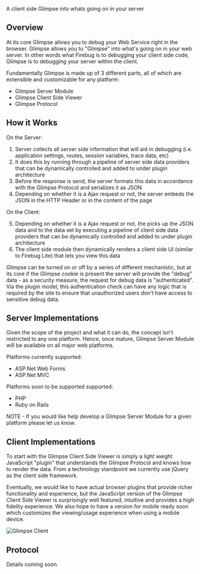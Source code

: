 A client side Glimpse into whats going on in your server 

Overview
--------
At its core Glimpse allows you to debug your Web Service right in the browser. Glimpse allows you to "Glimpse" into what's going on in your web server. In other words what Firebug is to debugging your client side code, Glimpse is to debugging your server within the client.

Fundamentally Glimpse is made up of 3 different parts, all of which are extensible and customizable for any platform:

* Glimpse Server Module 
* Glimpse Client Side Viewer 
* Glimpse Protocol


How it Works
------------
On the Server:

1. Server collects all server side information that will aid in debugging (i.e. application settings, routes, session variables, trace data, etc)
2. It does this by running through a pipeline of server side data providers that can be dynamically controlled and added to under plugin architecture
3. Before the response is send, the server formats this data in accordance with the Glimpse Protocol and serializes it as JSON
4. Depending on whether it is a Ajax request or not, the server embeds the JSON in the HTTP Header or in the content of the page

On the Client:

5. Depending on whether it is a Ajax request or not, the picks up the JSON data and to the data set by executing a pipeline of client side data providers that can be dynamically controlled and added to under plugin architecture
6. The client side module then dynamically renders a client side UI (similar to Firebug Lite) that lets you view this data

Glimpse can be turned on or off by a series of different mechanistic, but at its core if the Glimpse cookie is present the server will provide the "debug" data - as a security measure, the request for debug data is "authenticated". Via the plugin model, this authentication check can have any logic that is required by the site to ensure that unauthorized users don't have access to sensitive debug data.

 
Server Implementations 
----------------------
Given the scope of the project and what it can do, the concept isn't restricted to any one platform. Hence, once mature, Glimpse Server Module will be available on all major web platforms. 

Platforms currently supported:

* ASP.Net Web Forms 
* ASP.Net MVC 

Platforms soon to be supported supported:

* PHP
* Ruby on Rails 

NOTE - If you would like help develop a Glimpse Server Module for a given platform please let us know.


Client Implementations 
----------------------
To start with the Glimpse Client Side Viewer is simply a light weight JavaScript "plugin" that understands the Glimpse Protocol and knows how to render the data. From a technology standpoint we currently use jQuery as the client side framework.

Eventually, we would like to have actual browser plugins that provide richer functionality and experience, but the JavaScript version of the Glimpse Client Side Viewer is surprisingly well featured, intuitive and provides a high fidelity experience. We also hope to have a version for mobile ready soon which customizes the viewing/usage experience when using a mobile device.

![Glimpse Client](/Glimpse/Glimpse/raw/master/Doco/Glimpse.png "Glimpse Client")

Protocol
-------- 
Details coming soon.